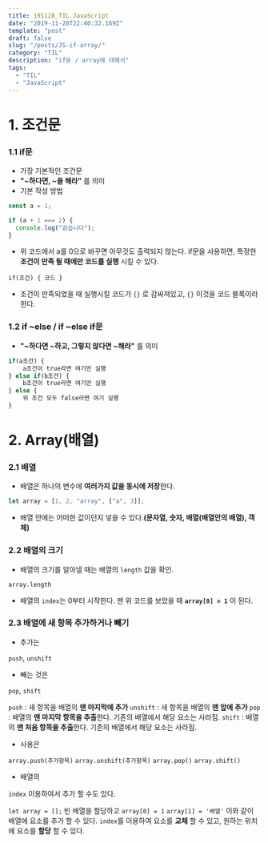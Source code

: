 ```yaml
---
title: 191128_TIL_JavaScript
date: "2019-11-28T22:40:32.169Z"
template: "post"
draft: false
slug: "/posts/JS-if-array/"
category: "TIL"
description: "if문 / array에 대해서"
tags:
  - "TIL"
  - "JavaScript"
---
```


# 1. 조건문

### **1.1 if문**

- 가장 기본적인 조건문
- **"~하다면, ~을 해라"** 를 의미
- 기본 작성 방법

```javascript
const a = 1;

if (a + 1 === 2) {
  console.log("같습니다");
}
```

- 위 코드에서 a를 0으로 바꾸면 아무것도 출력되지 않는다. if문을 사용하면, 특정한 **조건이 만족 될 때에만 코드를 실행** 시킬 수 있다.

`if(조건) { 코드 }`

- 조건이 만족되었을 때 실행시킬 코드가 `{}` 로 감싸져있고, `{}` 이것을 코드 블록이라 한다.

### **1.2 if ~else / if ~else if문**

- **"~하다면 ~하고, 그렇지 않다면 ~해라"** 를 의미

```javascript
if(a조건) {
	a조건이 true라면 여기만 실행
} else if(b조건) {
	b조건이 true라면 여기만 실행
} else {
	위 조건 모두 false라면 여기 실행
}
```

# 2. Array(배열)

### **2.1 배열**

- 배열은 하나의 변수에 **여러가지 값을 동시에 저장**한다.

```javascript
let array = [1, 2, "array", ["a", 3]];
```

- 배열 안에는 어떠한 값이던지 넣을 수 있다.**(문자열, 숫자, 배열(배열안의 배열), 객체)**

### **2.2 배열의 크기**

- 배열의 크기를 알아낼 때는 배열의 `length` 값을 확인.

`array.length`

- 배열의 `index`는 0부터 시작한다. 맨 위 코드를 보았을 때 **`array[0] = 1`** 이 된다.

### **2.3 배열에 새 항목 추가하거나 빼기**

- 추가는

`push`, `unshift`

- 빼는 것은

`pop`, `shift`

`push` : 새 항목을 배열의 **맨 마지막에 추가**
`unshift` : 새 항목을 배열의 **맨 앞에 추가**
`pop` : 배열의 **맨 마지막 항목을 추출**한다. 기존의 배열에서 해당 요소는 사라짐.
`shift` : 배열의 **맨 처음 항목을 추출**한다. 기존의 배열에서 해당 요소는 사라짐.

- 사용은

`array.push(추가항목)` `array.unshift(추가항목)` `array.pop()` `array.shift()`

- 배열의

`index` 이용하여서 추가 할 수도 있다.

`let array = [];` 빈 배열을 할당하고 `array[0] = 1` `array[1] = '배열'` 이와 같이 배열에 요소를 추가 할 수 있다.
`index`를 이용하여 요소를 **교체** 할 수 있고, 원하는 위치에 요소를 **할당** 할 수 있다.
